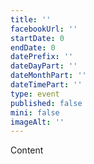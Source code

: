 ```yaml
---
title: ''
facebookUrl: ''
startDate: 0
endDate: 0
datePrefix: ''
dateDayPart: ''
dateMonthPart: ''
dateTimePart: ''
type: event
published: false
mini: false
imageAlt: ''
---
```

Content